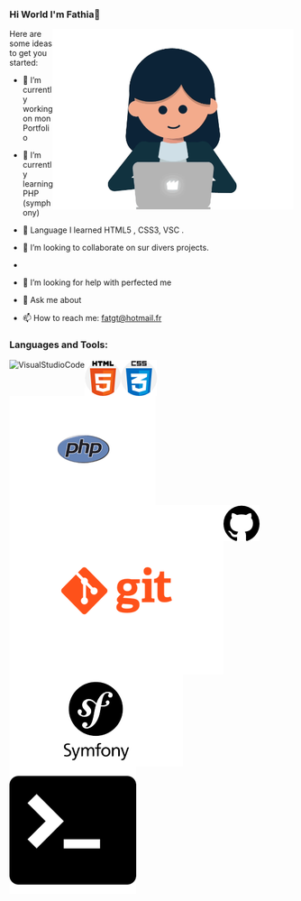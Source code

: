 ### Hi World I'm Fathia👋

<img align="right" alt="gif" src="https://github.com/fathiahue/fathiahue/blob/main/gif1.gif" widht="500" height="320" />

Here are some ideas to get you started:

- 🔭 I’m currently working on  mon Portfolio
- 🌱 I’m currently learning PHP (symphony)
- 🌱 Language I learned HTML5 , CSS3, VSC .
- 👯 I’m looking to collaborate on sur divers projects.
- 
- 🤔 I’m looking for help with perfected me

- 💬 Ask me about 
- 📫 How to reach me: fatgt@hotmail.fr

### Languages and Tools:

<img align="left" alt="VisualStudioCode"  src=""/>
<img align="left" alt="HTML5"  src="https://github.com/fathiahue/fathiahue/blob/main/html51.png"/>
<img align="left" alt="CSS3" src="https://github.com/fathiahue/fathiahue/blob/main/css1.png"/>
<img align="left" alt="PHP" widht="5px" src="https://github.com/fathiahue/fathiahue/blob/main/php.png"/>
<img align="left" alt="GIT" widht="5px" src="https://github.com/fathiahue/fathiahue/blob/main/git.png"/>
<img align="left" alt="Github"  src="https://github.com/fathiahue/fathiahue/blob/main/github1.png"/>
<img align="left" alt="Symphony" widht="5px" src="https://github.com/fathiahue/fathiahue/blob/main/symphony.png"/>
<img align="left" alt="Terminal" widht="5px" src="https://github.com/fathiahue/fathiahue/blob/main/terminal.png"/>



